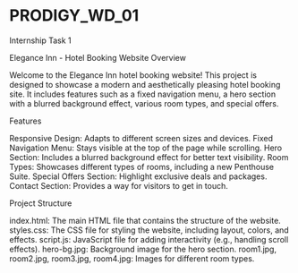 # PRODIGY_WD_01
Internship Task 1 

Elegance Inn - Hotel Booking Website
Overview


Welcome to the Elegance Inn hotel booking website! This project is designed to showcase a modern and aesthetically pleasing hotel booking site. It includes features such as a fixed navigation menu, a hero section with a blurred background effect, various room types, and special offers.

Features


Responsive Design: Adapts to different screen sizes and devices.
Fixed Navigation Menu: Stays visible at the top of the page while scrolling.
Hero Section: Includes a blurred background effect for better text visibility.
Room Types: Showcases different types of rooms, including a new Penthouse Suite.
Special Offers Section: Highlight exclusive deals and packages.
Contact Section: Provides a way for visitors to get in touch.


Project Structure


index.html: The main HTML file that contains the structure of the website.
styles.css: The CSS file for styling the website, including layout, colors, and effects.
script.js: JavaScript file for adding interactivity (e.g., handling scroll effects).
hero-bg.jpg: Background image for the hero section.
room1.jpg, room2.jpg, room3.jpg, room4.jpg: Images for different room types.
